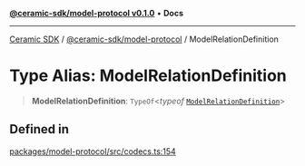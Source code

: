 [**@ceramic-sdk/model-protocol v0.1.0**](../README.md) • **Docs**

***

[Ceramic SDK](../../../README.md) / [@ceramic-sdk/model-protocol](../README.md) / ModelRelationDefinition

# Type Alias: ModelRelationDefinition

> **ModelRelationDefinition**: `TypeOf`\<*typeof* [`ModelRelationDefinition`](../variables/ModelRelationDefinition.md)\>

## Defined in

[packages/model-protocol/src/codecs.ts:154](https://github.com/ceramicstudio/ceramic-sdk/blob/2df74ee449b4c48a3a1f531066c64854fe2dc5dd/packages/model-protocol/src/codecs.ts#L154)
